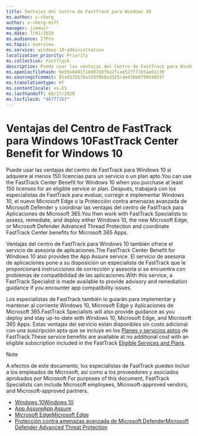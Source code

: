 ```yaml
---
title: Ventajas del Centro de FastTrack para Windows 10
ms.author: v-rberg
author: v-rberg-msft
manager: jimmuir
ms.date: 7/01/2020
ms.audience: ITPro
ms.topic: overview
ms.service: windows-10-administration
localization_priority: Priority
ms.collection: FastTrack
description: Puede usar las ventajas del Centro de FastTrack para Windows 10 si adquiere *al menos* 150 licencias para un plan o un servicio elegible.
ms.openlocfilehash: 0e95e8491f1b807d9f6a2fcae52ff7193ae81c30
ms.sourcegitcommit: 81ad135578a329f8b0a3325c4e43bb8f90648597
ms.translationtype: HT
ms.contentlocale: es-ES
ms.lasthandoff: 08/17/2020
ms.locfileid: "46777167"
---
```

# <a name="fasttrack-center-benefit-for-windows-10"></a><span data-ttu-id="fa20e-103">Ventajas del Centro de FastTrack para Windows 10</span><span class="sxs-lookup"><span data-stu-id="fa20e-103">FastTrack Center Benefit for Windows 10</span></span>

<span data-ttu-id="fa20e-104">Puede usar las ventajas del centro de FastTrack para Windows 10 si adquiere al menos 150 licencias para un servicio o un plan apto.</span><span class="sxs-lookup"><span data-stu-id="fa20e-104">You can use the FastTrack Center Benefit for Windows 10 when you purchase at least 150 licenses for an eligible service or plan.</span></span> <span data-ttu-id="fa20e-105">Después, trabajará con los especialistas de FastTrack para evaluar, corregir e implementar Windows 10, el nuevo Microsoft Edge o la Protección contra amenazas avanzada de Microsoft Defender y coordinar las ventajas del centro de FastTrack para Aplicaciones de Microsoft 365.</span><span class="sxs-lookup"><span data-stu-id="fa20e-105">You then work with FastTrack Specialists to assess, remediate, and deploy either Windows 10, the new Microsoft Edge, or Microsoft Defender Advanced Thread Protection and coordinate FastTrack Center benefits for Microsoft 365 Apps.</span></span> 

<span data-ttu-id="fa20e-106">Ventajas del centro de FastTrack para Windows 10 también ofrece el servicio de asesoría de aplicaciones.</span><span class="sxs-lookup"><span data-stu-id="fa20e-106">The FastTrack Center Benefit for Windows 10 also provides the App Assure service.</span></span> <span data-ttu-id="fa20e-107">El servicio de asesoría de aplicaciones pone a su disposición un especialista de FastTrack que le proporcionará instrucciones de corrección y asesoría si se encuentra con problemas de compatibilidad de las aplicaciones.</span><span class="sxs-lookup"><span data-stu-id="fa20e-107">With this service, a FastTrack Specialist is made available to provide advisory and remediation guidance if you encounter app compatibility issues.</span></span> 

<span data-ttu-id="fa20e-108">Los especialistas de FastTrack también lo guiarán para implementar y mantener al corriente Windows 10, Microsoft Edge y Aplicaciones de Microsoft 365.</span><span class="sxs-lookup"><span data-stu-id="fa20e-108">FastTrack Specialists will also provide guidance as you deploy and stay up-to-date with Windows 10, Microsoft Edge, and Microsoft 365 Apps.</span></span> <span data-ttu-id="fa20e-109">Estas ventajas del servicio están disponibles sin costo adicional con una suscripción apta que se incluye en los [Planes y servicios aptos](M365-eligible-services-and-plans.md) de FastTrack.</span><span class="sxs-lookup"><span data-stu-id="fa20e-109">These service benefits are available at no additional cost with an eligible subscription included in the FastTrack [Eligible Services and Plans](M365-eligible-services-and-plans.md).</span></span>
  
> [!NOTE]
> <span data-ttu-id="fa20e-110">A efectos de este documento, los especialistas de FastTrack pueden incluir a los empleados de Microsoft, así como a los proveedores y asociados aprobados por Microsoft.</span><span class="sxs-lookup"><span data-stu-id="fa20e-110">For purposes of this document, FastTrack Specialists can include Microsoft employees, Microsoft-approved vendors, and Microsoft-approved partners.</span></span> 
    
- [<span data-ttu-id="fa20e-111">Windows 10</span><span class="sxs-lookup"><span data-stu-id="fa20e-111">Windows 10</span></span>](Win-10-windows-10.md)
- [<span data-ttu-id="fa20e-112">App Assure</span><span class="sxs-lookup"><span data-stu-id="fa20e-112">App Assure</span></span>](Win-10-app-assure.md)
- [<span data-ttu-id="fa20e-113">Microsoft Edge</span><span class="sxs-lookup"><span data-stu-id="fa20e-113">Microsoft Edge</span></span>](Win-10-microsoft-edge.md)
- [<span data-ttu-id="fa20e-114">Protección contra amenazas avanzada de Microsoft Defender</span><span class="sxs-lookup"><span data-stu-id="fa20e-114">Microsoft Defender Advanced Threat Protection</span></span>](Win-10-microsoft-defender-atp.md)

